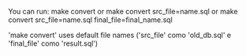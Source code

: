 You can run:
make convert
or make convert src_file=name.sql
or make convert src_file=name.sql final_file=final_name.sql

'make convert' uses default file names ('src_file' como 'old_db.sql' e 'final_file' como 'result.sql')